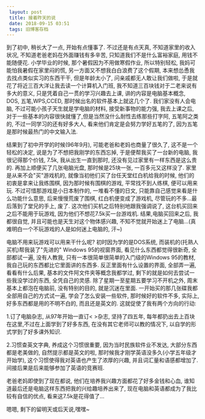 ```yaml
---
 layout: post
 title: 接着昨天的说
 date: 2018-09-15 03:51
 tags: 旧博客存档
---
```

到了初中, 稍长大了一点, 开始有点懂事了. 不过还是有点天真, 不知道家里的收入状况, 不知道老爸老妈在外面赚钱有多辛苦, 只知道我们不是什么富裕家庭,
用钱不能随便花. 小学毕业的时候, 那个暑假因为不用做寒假作业, 所以特别轻松, 我妈可能怕我暑假在家里闷的慌, 另一方面又不想我白白浪费了这个假期,
本来想怂恿我去找点类似实习的东西干干, 但是年龄太小了, 问亲戚都无人敢让我们做啦, 于是就花了将近三百大洋让我去读一个计算机入门班,
我不知道三百块钱对于二老来说有多大的意义, 只是凭着自己一贯的学习兴趣去上课, 讲的内容是电脑基本概念, DOS, 五笔,WPS,CCED,
那时候出名的软件基本上就这几个了. 我们家没有人会电脑, 不过可能小孩子天生就是学电脑的材料, 接受新事物的能力强, 我去上课之后,
对于一些基本的内容很快就懂了,但是当然没什么耐性去练那些打字阿, 五笔阿之类的, 不过一同学习的还有好多大人, 看来他们肯定是会努力学好五笔的了,
因为五笔是那时候最热门的中文输入法.



结果到了初中开学的时候(96年9月), 可能老爸和老妈也商量了很久了, 这不是一个轻松的决定, 说是为了不想把我刚学的东西忘掉,
于是便帮我买了一台新的电脑, 我很记得那个价钱, 7.5k, 我从出生一直到那时, 还没有见过家里有一样东西是这么贵的. 再加上顺便买了几张电脑光盘,
那时候是25块一张, 一百多元又这样没了.  家里是从来不会"买"游戏机的, 就像当初他们买了台任天堂红白机给我的时候, 他们的初衷是拿来让我练围棋,
因为那时候有围棋的游戏, 平常找不到人练棋, 便可以用来玩. 不过可惜那游戏是小日本制作的, 一堆看不懂的日文, 只能靠自己感觉来看是什么功能什么意思,
后来慢慢荒废了围棋, 红白机便变成了游戏机, 尽管玩的不多...最后落到了堂兄的手上, 废了. 这次他们买机之后特别地跟我强调说了,
这台机买回来之后不能用于玩游戏, 因为他们不想花7.5k买一台游戏机. 结果,电脑买回来之后, 我都很自觉, 并且可能也是天生对这个物体感兴趣,
不知不觉就开始迷上了电脑...(真难明白一个不玩游戏的人是如何迷上电脑的, 汗~)



电脑不用来玩游戏可以用来干什么呢? 初时因为学的是DOS系统, 而装机的(托熟人买机)帮我装了"先进的" Windows 95的视窗界面,
看见什么东西都觉得很新奇, 全部都试一遍, 没有人教我, 只有一本很简单很简单的入门级的Windows 95的教材, 我自己玩的东西都比它里面讲的东西多.
反正里面有什么设置的界面, 全部弄一遍, 看看有什么后果, 基本的文件阿文件夹等概念我都学过, 剩下的就是如何去尝试一些我没学过的东西, 全凭自己的灵感.
除了星期一至星期五要学习不开机之外, 周末基本上都泡在电脑前, 没有特别的目的, 就是沉迷在里面. 一开始买的那几张碟我都全部用自己的方式试一遍,
学会了怎么安装一些软件, 那时候好的软件不多, 实际上, 好多东西都是用的不明不白的, 而且还是英文的. 这就促使了我有两个方向的行动:

1.订了电脑杂志, 从97年开始一直订< >杂志, 坚持了四五年, 每年都扔出去上百块在这里,不过在上面学到了好多东西, 在没有其它老师可以教的情况下,
以自学的形式学到了好多课外知识.

2.习惯查英文字典, 养成这个习惯很重要, 因为当时民族软件业不发达, 大部分东西都是老美做的, 自然提示都是英文的啦,
那时候我才刚学英语没多久(小学五年级才开始学), 这个习惯使得我对英语也产生了浓厚的兴趣, 并且词汇量和语感都增加了.
间接后果是后来能够参加了英语的竞赛班.



老爸老妈即使到了现在都说, 他们在培养我兴趣方面都花了好多金钱和心血, 谁知道最后还是电脑这样东西把我的兴给趣培养出来了,
现在电脑和英语都成为了我比较有自信的优点, 看来这7.5k是花得值了...



嗯嗯, 剩下的留明天或后天说,嘿嘿~





